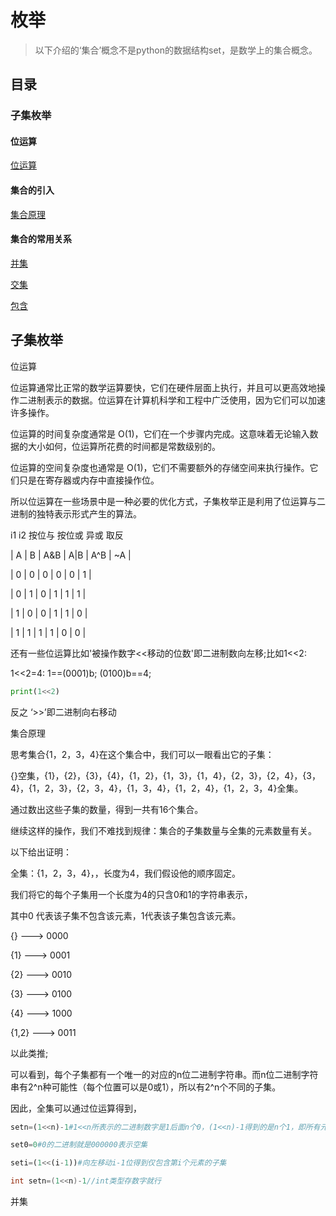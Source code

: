 # 枚举

> 以下介绍的‘集合’概念不是python的数据结构set，是数学上的集合概念。


## 目录


### 子集枚举

#### 位运算

[位运算](#位运算)

#### 集合的引入

[集合原理](#集合原理)

#### 集合的常用关系


[并集](#并集)

[交集](#交集)

[包含](#包含)




## 子集枚举



 <a name="位运算">位运算</a>

位运算通常比正常的数学运算要快，它们在硬件层面上执行，并且可以更高效地操作二进制表示的数据。位运算在计算机科学和工程中广泛使用，因为它们可以加速许多操作。

位运算的时间复杂度通常是 O(1)，它们在一个步骤内完成。这意味着无论输入数据的大小如何，位运算所花费的时间都是常数级别的。

位运算的空间复杂度也通常是 O(1)，它们不需要额外的存储空间来执行操作。它们只是在寄存器或内存中直接操作位。

所以位运算在一些场景中是一种必要的优化方式，子集枚举正是利用了位运算与二进制的独特表示形式产生的算法。

i1  i2  按位与  按位或   异或    取反

| A | B | A&B | A|B | A^B | ~A |

| 0 | 0 |   0   |  0  |   0   |  1 |

| 0 | 1 |   0   |  1  |   1   |  1 |

| 1 | 0 |   0   |  1  |   1   |  0 |

| 1 | 1 |   1   |  1  |   0   |  0 |

还有一些位运算比如'被操作数字<<移动的位数'即二进制数向左移;比如1<<2:

1<<2=4:  1==(0001)b;  (0100)b==4;

```python
print(1<<2)
```

反之 ‘>>’即二进制向右移动



 <a name="集合原理">集合原理</a>

 思考集合{1，2，3，4}在这个集合中，我们可以一眼看出它的子集：

 {}空集，{1}，{2}，{3}，{4}，{1，2}，{1，3}，{1，4}，{2，3}，{2，4}，{3，4}，{1，2，3}，{2，3，4}，{1，3，4}，{1，2，4}，{1，2，3，4}全集。

 通过数出这些子集的数量，得到一共有16个集合。

 继续这样的操作，我们不难找到规律：集合的子集数量与全集的元素数量有关。
 
 以下给出证明：

全集：{1，2，3，4}，，长度为4，我们假设他的顺序固定。

我们将它的每个子集用一个长度为4的只含0和1的字符串表示，

其中0 代表该子集不包含该元素，1代表该子集包含该元素。

 {}  ---> 0000 

 {1} ---> 0001

 {2} ---> 0010

 {3} ---> 0100

 {4} ---> 1000

 {1,2} ---> 0011

 以此类推;

可以看到，每个子集都有一个唯一的对应的n位二进制字符串。而n位二进制字符串有2^n种可能性（每个位置可以是0或1），所以有2^n个不同的子集。

因此，全集可以通过位运算得到，

```python
setn=(1<<n)-1#1<<n所表示的二进制数字是1后面n个0，(1<<n)-1得到的是n个1，即所有元素都被选中。表达全集

set0=0#0的二进制就是000000表示空集

seti=(1<<(i-1))#向左移动i-1位得到仅包含第i个元素的子集
```

```cpp
int setn=(1<<n)-1//int类型存数字就行
```


 <a name="并集">并集</a>

